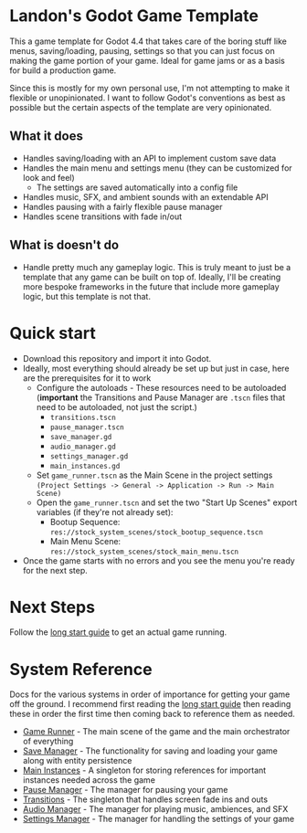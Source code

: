 # Landon's Godot Game Template
This a game template for Godot 4.4 that takes care of the boring stuff like menus, saving/loading, pausing, settings so that you can just focus
on making the game portion of your game. Ideal for game jams or as a basis for build a production game.

Since this is mostly for my own personal use, I'm not attempting to make it flexible or unopinionated. I want to follow Godot's conventions
as best as possible but the certain aspects of the template are very opinionated.

## What it does
- Handles saving/loading with an API to implement custom save data
- Handles the main menu and settings menu (they can be customized for look and feel)
    - The settings are saved automatically into a config file
- Handles music, SFX, and ambient sounds with an extendable API
- Handles pausing with a fairly flexible pause manager
- Handles scene transitions with fade in/out

## What is doesn't do
- Handle pretty much any gameplay logic.
This is truly meant to just be a template that any game can be built on top of. Ideally, I'll be creating more bespoke frameworks in the future
that include more gameplay logic, but this template is not that.

# Quick start
- Download this repository and import it into Godot.
- Ideally, most everything should already be set up but just in case, here are the prerequisites for it to work
    - Configure the autoloads - These resources need to be autoloaded (**important** the Transitions and Pause Manager are `.tscn` files that need 
    to be autoloaded, not just the script.)
        - `transitions.tscn`
        - `pause_manager.tscn`
        - `save_manager.gd`
        - `audio_manager.gd`
        - `settings_manager.gd`
        - `main_instances.gd`
    - Set `game_runner.tscn` as the Main Scene in the project settings `(Project Settings -> General -> Application -> Run -> Main Scene)`
    - Open the `game_runner.tscn` and set the two "Start Up Scenes" export variables (if they're not already set):
        - Bootup Sequence: `res://stock_system_scenes/stock_bootup_sequence.tscn`
        - Main Menu Scene: `res://stock_system_scenes/stock_main_menu.tscn`
- Once the game starts with no errors and you see the menu you're ready for the next step. 

# Next Steps
Follow the [long start guide](docs/long_start_guide.md) to get an actual game running.

# System Reference
Docs for the various systems in order of importance for getting your game off the ground. I recommend first reading the [long start guide](docs/long_start_guide.md) then reading these in order the first time then coming back to reference them as needed.
- [Game Runner](docs/systems/game_runner.md) - The main scene of the game and the main orchestrator of everything
- [Save Manager](docs/systemssave_manager.md) - The functionality for saving and loading your game along with entity persistence
- [Main Instances](docs/systemsmain_instances.md) - A singleton for storing references for important instances needed across the game
- [Pause Manager](docs/systemspause_manager.md) - The manager for pausing your game
- [Transitions](docs/systemstransitions.md) - The singleton that handles screen fade ins and outs
- [Audio Manager](docs/systemsaudio_manager.md) - The manager for playing music, ambiences, and SFX
- [Settings Manager](docs/systemssettings_manager.md) - The manager for handling the settings of your game